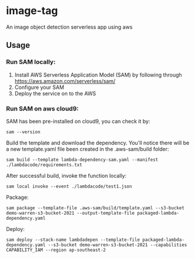 # image-tag
An image object detection serverless app using aws

## Usage

### Run SAM locally:
1. Install AWS Serverless Application Model (SAM) by following through https://aws.amazon.com/serverless/sam/
2. Configure your SAM 
3. Deploy the service on to the AWS

### Run SAM on aws cloud9:

SAM has been pre-installed on cloud9, you can check it by:
```
sam --version
```

Build the template and download the dependency. You'll notice there will be a new template.yaml file been created in the .aws-sam/build folder:
```
sam build --template lambda-dependency-sam.yaml --manifest ./lambdacode/requirements.txt
```

After successful build, invoke the function locally:
```
sam local invoke --event ./lambdacode/test1.json
```

Package:
```
sam package --template-file .aws-sam/build/template.yaml --s3-bucket demo-warren-s3-bucket-2021 --output-template-file packaged-lambda-dependency.yaml
```

Deploy:
```
sam deploy --stack-name lambdadepen --template-file packaged-lambda-dependency.yaml --s3-bucket demo-warren-s3-bucket-2021 --capabilities CAPABILITY_IAM --region ap-southeast-2
```